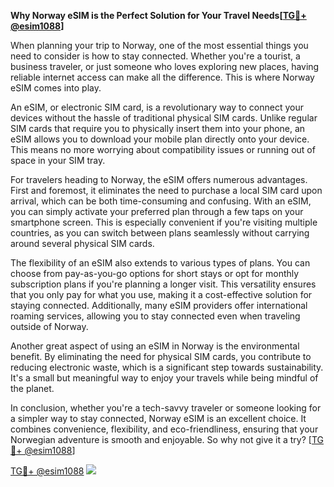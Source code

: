 **Why Norway eSIM is the Perfect Solution for Your Travel Needs[[TG💪+ @esim1088](https://t.me/s/esim1088)]**

When planning your trip to Norway, one of the most essential things you need to consider is how to stay connected. Whether you're a tourist, a business traveler, or just someone who loves exploring new places, having reliable internet access can make all the difference. This is where Norway eSIM comes into play.

An eSIM, or electronic SIM card, is a revolutionary way to connect your devices without the hassle of traditional physical SIM cards. Unlike regular SIM cards that require you to physically insert them into your phone, an eSIM allows you to download your mobile plan directly onto your device. This means no more worrying about compatibility issues or running out of space in your SIM tray. 

For travelers heading to Norway, the eSIM offers numerous advantages. First and foremost, it eliminates the need to purchase a local SIM card upon arrival, which can be both time-consuming and confusing. With an eSIM, you can simply activate your preferred plan through a few taps on your smartphone screen. This is especially convenient if you're visiting multiple countries, as you can switch between plans seamlessly without carrying around several physical SIM cards.

The flexibility of an eSIM also extends to various types of plans. You can choose from pay-as-you-go options for short stays or opt for monthly subscription plans if you're planning a longer visit. This versatility ensures that you only pay for what you use, making it a cost-effective solution for staying connected. Additionally, many eSIM providers offer international roaming services, allowing you to stay connected even when traveling outside of Norway.

Another great aspect of using an eSIM in Norway is the environmental benefit. By eliminating the need for physical SIM cards, you contribute to reducing electronic waste, which is a significant step towards sustainability. It's a small but meaningful way to enjoy your travels while being mindful of the planet.

In conclusion, whether you're a tech-savvy traveler or someone looking for a simpler way to stay connected, Norway eSIM is an excellent choice. It combines convenience, flexibility, and eco-friendliness, ensuring that your Norwegian adventure is smooth and enjoyable. So why not give it a try? [[TG💪+ @esim1088](https://t.me/s/esim1088)]

[TG💪+ @esim1088](https://t.me/s/esim1088) ![](https://i.postimg.cc/Y0z9fWf4/image.png)